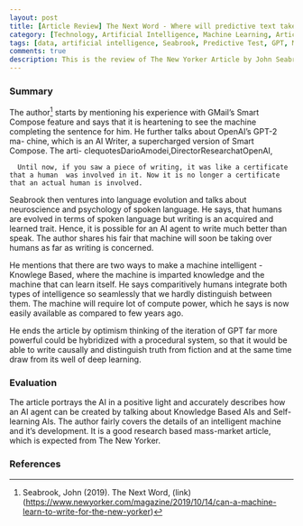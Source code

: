 ```yaml
---
layout: post
title: [Article Review] The Next Word - Where will predictive text take us? by John Seabrook
category: [Technology, Artificial Intelligence, Machine Learning, Article Review]
tags: [data, artificial intelligence, Seabrook, Predictive Test, GPT, Machine Learning, ML, ai, The New Yorker]
comments: true
description: This is the review of The New Yorker Article by John Seabrook on Predictive Text.
---
```


### Summary

The author[^1] starts by mentioning his experience with GMail’s Smart Compose feature and says that it is heartening to see the machine completing the sentence for him. He further talks about OpenAI’s GPT-2 ma- chine, which is an AI Writer, a supercharged version of Smart Compose. The arti- clequotesDarioAmodei,DirectorResearchatOpenAI, 

      Until now, if you saw a piece of writing, it was like a certificate that a human  was involved in it. Now it is no longer a certificate that an actual human is involved.

Seabrook then ventures into language evolution and talks about neuroscience and psychology of spoken language. He says, that humans are evolved in terms of spoken language but writing is an acquired and learned trait. Hence, it is possible for an AI agent to write much better than speak. The author shares his fair that machine will soon be taking over humans as far as writing is concerned.

He mentions that there are two ways to make a machine intelligent - Knowlege Based, where the machine is imparted knowledge and the machine that can learn itself. He says comparitively humans integrate both types of intelligence so seamlessly that we hardly distinguish between them. The machine will require lot of compute power, which he says is now easily available as compared to few years ago.

He ends the article by optimism thinking of the iteration of GPT far more powerful could be hybridized with a procedural system, so that it would be able to write causally and distinguish truth from fiction and at the same time draw from its well of deep learning.


### Evaluation

The article portrays the AI in a positive light and accurately describes how an AI agent can be created by talking about Knowledge Based AIs and Self- learning AIs. The author fairly covers the details of an intelligent machine and it’s development. It is a good research based mass-market article, which is expected from The New Yorker.

### References

[^1]:  Seabrook, John (2019). The Next Word, (link)(https://www.newyorker.com/magazine/2019/10/14/can-a-machine-learn-to-write-for-the-new-yorker)






